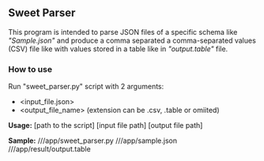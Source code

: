## Sweet Parser

This program is intended to parse JSON files of a specific schema like _"Sample.json"_ and produce a comma separated a comma-separated values (CSV) file like with values stored in a table like in _"output.table"_ file.

### How to use

Run "sweet_parser.py" script with 2 arguments:
- <input_file.json>
- <output_file_name> (extension can be .csv, .table or omiited)

**Usage:** [path to the script] [input file path] [output file path]

**Sample:** //<home directory>/app/sweet_parser.py //<home directory>/app/sample.json //<home directory>/app/result/output.table
